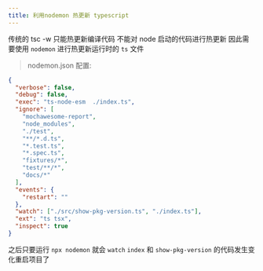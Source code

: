 ```yaml
---
title: 利用nodemon 热更新 typescript
---
```


传统的 tsc -w 只能热更新编译代码 不能对 node 启动的代码进行热更新 因此需要使用 `nodemon` 进行热更新运行时的 `ts` 文件

> nodemon.json 配置:

```json
{
  "verbose": false,
  "debug": false,
  "exec": "ts-node-esm  ./index.ts",
  "ignore": [
    "mochawesome-report",
    "node_modules",
    "./test",
    "**/*.d.ts",
    "*.test.ts",
    "*.spec.ts",
    "fixtures/*",
    "test/**/*",
    "docs/*"
  ],
  "events": {
    "restart": ""
  },
  "watch": ["./src/show-pkg-version.ts", "./index.ts"],
  "ext": "ts tsx",
  "inspect": true
}
```

之后只要运行 `npx nodemon` 就会 `watch` `index` 和 `show-pkg-version` 的代码发生变化重启项目了
